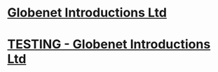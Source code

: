 # [Globenet Introductions Ltd](http://www.globenetintroduction.com/)

# [TESTING - Globenet Introductions Ltd](http://www.apnaplates.com/globenet/)
